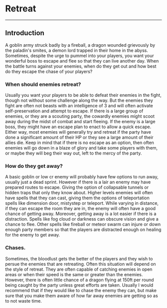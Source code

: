 # Retreat

* * *

## Introduction
A goblin army struck badly by a fireball, a dragon wounded grievously by the paladin's smites, a demon lord trapped in their home in the abyss. Sometimes, despite the urge to pummel into your players, you want your wonderful boss to escape and flee so that they can live another day. When the battle turns against your enemies, when do they get out and how best do they escape the chase of your players?

### When should enemies retreat?
Usually you want your players to be able to defeat their enemies in the fight, though not without some challenge along the way. But the enemies they fight are often not beasts with an intelligence of 3 and will often activate self-preservation and attempt to escape. If there is a large group of enemies, or they are a scouting party, the cowardly enemies might scoot away during the midst of combat and start fleeing. If the enemy is a large boss, they might have an escape plan to enact to allow a quick escape. Either way, most enemies will generally try and retreat if the party have done a significant amount of their HP or they see a large amount of their allies die. Keep in mind that if there is no escape as an option, then often enemies will go down in a blaze of glory and take some players with them, or maybe they will beg their way out, left to the mercy of the party.

### How do they get away?
A basic goblin or low cr enemy will probably have few options to run away, usually just a dead sprint. However if there is a lair an enemy may have prepared routes to escape. Giving the option of collapsable tunnels or hidden traps that only they know about. Higher levels enemies will often have spells that they can cast, giving them the options of teleportation spells like dimension door, mistystep or teleport. While varying in distance, if they can escape the room they are in, the enemy will often have a good chance of getting away. Moreover, getting away is a lot easier if there is a distraction. Spells like fog cloud or darkness can obscure vision and give a chance to flee. Other spells like fireball or meteor swarm can injure or down enough party members so that the players are distracted enough on healing for the enemy to get away.

### Chases.
Sometimes, the bloodlust gets the better of the players and they wish to persue the enemies that are retreating. Often this situation will depend on the style of retreat. They are often capable of catching enemies in open areas or when their speed is the same or greater than the enemies. However, there is often little chance of a dragon flying at 150ft per round being caught by the party unless great efforts are taken. Usually I would recommend that if they would like to chase the enemy they can, but make sure that you make them aware of how far away enemies are getting so as to not waste time.
